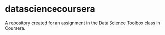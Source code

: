 # datasciencecoursera
A repository created for an assignment in the Data Science Toolbox class in Coursera. 

